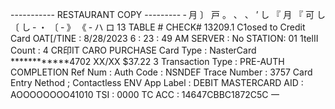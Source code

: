 ----------- RESTAURANT COPY --------- ‐ 月 〕 戸 。 、 、 ’ し 『 月 『 可 し 〔 し ‐ ・ 〔 ‐ 》 《 ‐ ハ ロ 13 TABLE # CHECK# 13209.1 C1osed to Credit Card OAT[/TINE : 8/28/2023 6 : 23 : 49 AM SERVER : No STATION: 01 1telII Count : 4 CR印IT CARO PURCHASE Card Type : NasterCard ************4702 XX/XX $37.22 3 Transaction Type : PRE-AUTH COMPLETION Ref Num : Auth Code : NSNDEF Trace Number : 3757 Card Entry Nethod ; Contactless ENV App Label : DEBIT MASTERCARD AID : AOOOOOOOO41010 TSI : 0000 TC ACC : 14647CBBC1872C5C 一
